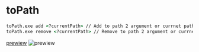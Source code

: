 # toPath
```cmd
toPath.exe add <?currentPath> // Add to path 2 argument or currnet path
toPath.exe remove <?currentPath> // Remove to path 2 argument or currnet path
```
[prewiew](https://i.imgur.com/FwZ6c9j.gif)
![prewiew](https://i.imgur.com/FwZ6c9j.gif)
